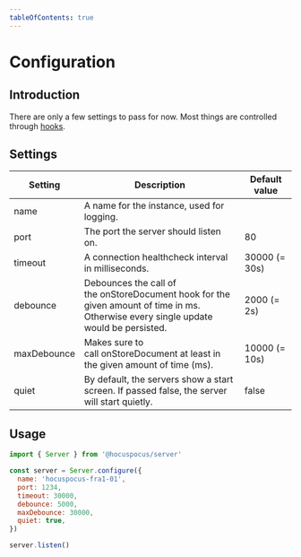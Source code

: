 ```yaml
---
tableOfContents: true
---
```


# Configuration

## Introduction
There are only a few settings to pass for now. Most things are controlled through [hooks](/api/hooks).

## Settings
| Setting | Description | Default value |
| --- | --- | --- |
| name | A name for the instance, used for logging. |  |
| port | The port the server should listen on. | 80 |
| timeout | A connection healthcheck interval in milliseconds. | 30000 (= 30s) |
| debounce | Debounces the call of the onStoreDocument hook for the given amount of time in ms. Otherwise every single update would be persisted. | 2000 (= 2s) |
| maxDebounce | Makes sure to call onStoreDocument at least in the given amount of time (ms). | 10000 (= 10s) |
| quiet | By default, the servers show a start screen. If passed false, the server will start quietly. | false |

## Usage
```js
import { Server } from '@hocuspocus/server'

const server = Server.configure({
  name: 'hocuspocus-fra1-01',
  port: 1234,
  timeout: 30000,
  debounce: 5000,
  maxDebounce: 30000,
  quiet: true,
})

server.listen()
```
